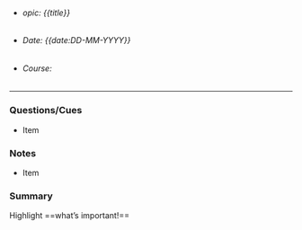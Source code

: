 - ###### opic: {{title}}
- ###### Date: {{date:DD-MM-YYYY}}
- ###### Course:

---

### Questions/Cues
- Item

### Notes
- Item

### Summary
Highlight ==what’s important!==
